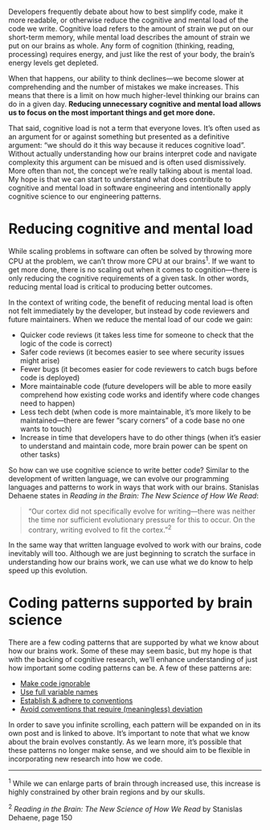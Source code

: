 Developers frequently debate about how to best simplify code, make it more readable, or otherwise reduce the cognitive and mental load of the code we write. Cognitive load refers to the amount of strain we put on our short-term memory, while mental load describes the amount of strain we put on our brains as whole. Any form of cognition (thinking, reading, processing) requires energy, and just like the rest of your body, the brain’s energy levels get depleted.



When that happens, our ability to think declines&mdash;we become slower at comprehending and the number of mistakes we make increases. This means that there is a limit on how much higher-level thinking our brains can do in a given day. **Reducing unnecessary cognitive and mental load allows us to focus on the most important things and get more done.**

That said, cognitive load is not a term that everyone loves. It’s often used as an argument for or against something but presented as a definitive argument: “we should do it this way because it reduces cognitive load”. Without actually understanding how our brains interpret code and navigate complexity this argument can be misued and is often used dismissively. More often than not, the concept we’re really talking about is mental load. My hope is that we can start to understand what does contribute to cognitive and mental load in software engineering and intentionally apply cognitive science to our engineering patterns.

# Reducing cognitive and mental load

While scaling problems in software can often be solved by throwing more CPU at the problem, we can’t throw more CPU at our brains<sup>1</sup>. If we want to get more done, there is no scaling out when it comes to cognition&mdash;there is only reducing the cognitive requirements of a given task. In other words, reducing mental load is critical to producing better outcomes.

In the context of writing code, the benefit of reducing mental load is often not felt immediately by the developer, but instead by code reviewers and future maintainers. When we reduce the mental load of our code we gain:

- Quicker code reviews (it takes less time for someone to check that the logic of the code is correct)
- Safer code reviews (it becomes easier to see where security issues might arise)
- Fewer bugs (it becomes easier for code reviewers to catch bugs before code is deployed)
- More maintainable code (future developers will be able to more easily comprehend how existing code works and identify where code changes need to happen)
- Less tech debt (when code is more maintainable, it’s more likely to be maintained&mdash;there are fewer “scary corners” of a code base no one wants to touch)
- Increase in time that developers have to do other things (when it’s easier to understand and maintain code, more brain power can be spent on other tasks)

So how can we use cognitive science to write better code? Similar to the development of written language, we can evolve our programming languages and patterns to work in ways that work with our brains. Stanislas Dehaene states in *Reading in the Brain: The New Science of How We Read*:

> “Our cortex did not specifically evolve for writing—there was neither the time nor sufficient evolutionary pressure for this to occur. On the contrary, writing evolved to fit the cortex.”<sup>2</sup>

In the same way that written language evolved to work with our brains, code inevitably will too. Although we are just beginning to scratch the surface in understanding how our brains work, we can use what we do know to help speed up this evolution.

# Coding patterns supported by brain science

There are a few coding patterns that are supported by what we know about how our brains work. Some of these may seem basic, but my hope is that with the backing of cognitive research, we’ll enhance understanding of just how important some coding patterns can be. A few of these patterns are:

- [Make code ignorable](/posts/make-code-ignorable)
- [Use full variable names](/posts/always-use-full-variable-names)
- [Establish & adhere to conventions](/posts/establish-and-adhere-to-conventions)
- [Avoid conventions that require (meaningless) deviation](/posts/avoid-conventions-that-require-meaningless-deviation)

In order to save you infinite scrolling, each pattern will be expanded on in its own post and is linked to above. It’s important to note that what we know about the brain evolves constantly. As we learn more, it’s possible that these patterns no longer make sense, and we should aim to be flexible in incorporating new research into how we code.

---

<sup>1</sup> While we can enlarge parts of brain through increased use, this increase is highly constrained by other brain regions and by our skulls.

<sup>2</sup> *Reading in the Brain: The New Science of How We Read* by Stanislas Dehaene, page 150
